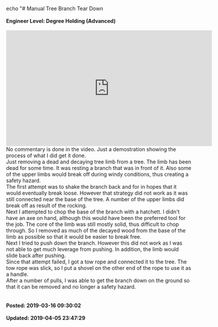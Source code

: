 echo "# Manual Tree Branch Tear Down<br /><br />**Engineer Level: Degree Holding (Advanced)**<br /><br /><iframe src="https://www.youtube.com/embed/X1fOSaVnS20" allow="autoplay; encrypted-media" allowfullscreen="" width="560" height="315" frameborder="0"></iframe><br />No commentary is done in the video. Just a demostration showing the process of what I did get it done.<br />Just removing a dead and decaying tree limb from a tree. The limb has been dead for some time. It was resting a branch that was in front of it. Also some of the upper limbs would break off during windy conditions, thus creating a safety hazard.<br />The first attempt was to shake the branch back and for in hopes that it would eventually break loose. However that strategy did not work as it was still connected near the base of the tree. A number of the upper limbs did break off as result of the rocking.<br />Next I attempted to chop the base of the branch with a hatchett. I didn't have an axe on hand, although this would have been the preferred tool for the job. The core of the limb was still mostly solid, thus difficult to chop through. So I removed as much of the decayed wood from the base of the limb as possible so that it would be easier to break free.<br />Next I tried to push down the branch. However this did not work as I was not able to get much leverage from pushing. In addition, the limb would slide back after pushing.<br />Since that attempt failed, I got a tow rope and connected it to the tree. The tow rope was slick, so I put a shovel on the other end of the rope to use it as a handle.<br />After a number of pulls, I was able to get the branch down on the ground so that it can be removed and no longer a safety hazard.<br /><br /><br />**Posted: 2019-03-16 09:30:02**<br /><br />**Updated: 2019-04-05 23:47:29**<br /><br />
